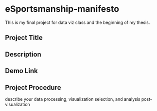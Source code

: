 # eSportsmanship-manifesto
This is my final project for data viz class and the beginning of my thesis.
## Project Title
## Description
## Demo Link
## Project Procedure
describe your data processing, visualization selection, and analysis post-visualization
